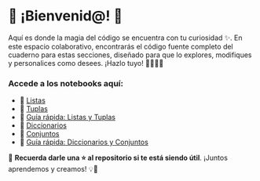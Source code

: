 # 🚀 ¡Bienvenid@! 🌟

Aquí es donde la magia del código se encuentra con tu curiosidad ✨. En este espacio colaborativo, encontrarás el código fuente completo del cuaderno para estas secciones, diseñado para que lo explores, modifiques y personalices como desees. ¡Hazlo tuyo! 👨‍💻👩‍💻 

### Accede a los notebooks aquí:

- 🔗 [Listas](https://www.blogger.com/u/1/blog/page/edit/8657873398036118919/8456962071541287889#)
- 🔗 [Tuplas](https://www.blogger.com/u/1/blog/page/edit/8657873398036118919/8456962071541287889#)
- 🔗 [Guía rápida: Listas y Tuplas](https://www.blogger.com/u/1/blog/page/edit/8657873398036118919/8456962071541287889#)
- 🔗 [Diccionarios](#)
- 🔗 [Conjuntos](#)
- 🔗 [Guía rápida: Diccionarios y Conjuntos](#)


🌟 **Recuerda darle una ⭐ al repositorio si te está siendo útil**. ¡Juntos aprendemos y creamos! 💡🤝
